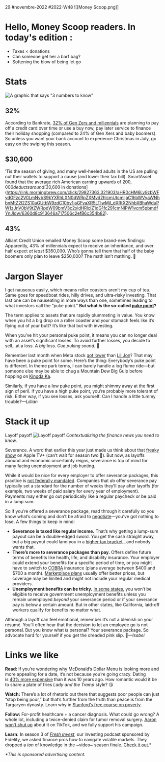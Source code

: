 29 #novembre-2022 #2022-W48
![[Money Scoop.png]]

# Hello, Money Scoop readers. In today's edition :
-   Taxes < donations
-   Can someone get her a barf bag?
-   Softening the blow of being let go
# Stats
![A graphic that says "3 numbers to know"](https://cdn.sanity.io/images/bl383u0v/production/667103e77e2e38af3df5065618d1d438f5bfc1c8-1484x665.png?w=670&q=70&auto=format)
## **32%**

According to Bankrate, [32% of Gen Zers and millennials](https://link.morningbrew.com/click/29827363.321903/aHR0cHM6Ly93d3cuYmFua3JhdGUuY29tL3BlcnNvbmFsLWZpbmFuY2UvaG9saWRheS1zaG9wcGluZy1wcmVzc3VyZXMteW91bmctYW1lcmljYW5zLz91dG1fY2FtcGFpZ249bXMmdXRtX21lZGl1bT1uZXdzbGV0dGVyJnV0bV9zb3VyY2U9bW9ybmluZ19icmV3/6360d8c913646a717506c2efB70c76f2b) are planning to pay off a credit card over time or use a buy now, pay later service to finance their holiday shopping (compared to 24% of Gen Xers and baby boomers). So unless you want your bank account to experience Christmas in July, go easy on the swiping this season.

## **$30,600**

’Tis the season of giving, and many well-heeled adults in the US are pulling out their wallets to support a cause (and lower their tax bill). SmartAsset found that the average rich American earning upwards of $200,000 deducts around [$30,600 in donations](https://link.morningbrew.com/click/29827363.321903/aHR0cHM6Ly9zbWFydGFzc2V0LmNvbS9kYXRhLXN0dWRpZXMvd2hlcmUtcmljaC1hbWVyaWNhbnMtZ2l2ZS10aGUtbW9zdC10by1jaGFyaXR5LTIwMjI_dXRtX2NhbXBhaWduPW1zJnV0bV9tZWRpdW09bmV3c2xldHRlciZ1dG1fc291cmNlPW1vcm5pbmdfYnJldw/6360d8c913646a717506c2efB6c354b82).

## **43%**

Alliant Credit Union emailed Money Scoop some brand-new findings: Apparently, 43% of millennials expect to receive an inheritance, and over half expect _at least_ $350,000. Who’s gonna tell them that half of the baby boomers only plan to leave $250,000? The math isn’t mathing. 😬
# Jargon Slayer
I get nauseous easily, which means roller coasters aren’t my cup of tea. Same goes for speedboat rides, hilly drives, and ultra-risky investing. That last one can be nauseating in more ways than one, sometimes leading to what investors call the “puke point.” **But what _is_ the so-called [puke point](https://link.morningbrew.com/click/29827363.321903/aHR0cHM6Ly93d3cuaW52ZXN0b3BlZGlhLmNvbS90ZXJtcy9wL3B1a2UuYXNwP3V0bV9jYW1wYWlnbj1tcyZ1dG1fbWVkaXVtPW5ld3NsZXR0ZXImdXRtX3NvdXJjZT1tb3JuaW5nX2JyZXcjOn46dGV4dD1UaGUlMjBwb2ludCUyMGF0JTIwd2hpY2glMjBhbixmb3IlMjBhJTIwbW9yZSUyMHByb2ZpdGFibGUlMjB2ZW50dXJl/6360d8c913646a717506c2efBc50207aa)?**

The term applies to assets that are rapidly plummeting in value. You know when you hit a big drop on a roller coaster and your stomach feels like it’s flying out of your butt? It’s like that but with investing.

When you’ve hit your personal puke point, it means you can no longer deal with an asset’s significant losses. To avoid further losses, you decide to sell…at a loss. A _big_ loss. *Cue puking sound.* 🤢

Remember last month when Meta stock [got lower](https://link.morningbrew.com/click/29827363.321903/aHR0cHM6Ly93d3cuY25iYy5jb20vMjAyMi8xMC8yNy9tZXRhLXN0b2NrLWZhbGxzLTIzcGVyY2VudC1vbi1lYXJuaW5ncy1taXNzLWFuYWx5c3QtZG93bmdyYWRlcy5odG1sP3V0bV9jYW1wYWlnbj1tcyZ1dG1fbWVkaXVtPW5ld3NsZXR0ZXImdXRtX3NvdXJjZT1tb3JuaW5nX2JyZXc/6360d8c913646a717506c2efBcdff6576) than [Lil Jon](https://link.morningbrew.com/click/29827363.321903/aHR0cHM6Ly93d3cueW91dHViZS5jb20vd2F0Y2g_dj1JWUg3X0d6UDRUZw/6360d8c913646a717506c2efBba23a5e3)? That may have been a puke point for some. Here’s the thing: Everybody’s puke point is different. In theme park terms, I can barely handle a log flume ride—but someone else may be able to chug a Mountain Dew Big Gulp before hopping on [Kingda Ka](https://link.morningbrew.com/click/29827363.321903/aHR0cHM6Ly93d3cueW91dHViZS5jb20vd2F0Y2g_dj1KNWh3NFhCVEZlbw/6360d8c913646a717506c2efC6ae1bc9d).

Similarly, if you have a low puke point, you might shimmy away at the first sign of peril. If you have a high puke point, you’re probably more tolerant of risk. Either way, if you see losses, ask yourself: Can I handle a little tummy trouble?_—Lillian_
# Stack it up
Layoff payoff
![Layoff payoff](https://ci4.googleusercontent.com/proxy/c57jsypGgcHKKR94lzYN3HgaPDkliX85zbszsxWQ6vzgtV7tL8A2d9nuDbUJOtHDIpVh566HY-VkfAnLHq5IAXvYevghTPhDba0okF7FhJTEp1ZZ_boC-0VRpwuUWEj9QldsL_kIKhT28jbCwhGv6MLUUhevq376t88WNk1YqOmiECGLX0i7M-56c9b6jp3lfw=s0-d-e1-ft#https://cdn.sanity.io/images/bl383u0v/production/7abaf6eb3dac69da909a84ecf10f04425e112dbc-2309x1299.jpg?w=670&q=70&auto=format)
_Contextualizing the finance news you need to know._

Severance. A word that earlier this year just made us think about that [freaky show](https://link.morningbrew.com/click/29827363.321903/aHR0cHM6Ly93d3cueW91dHViZS5jb20vd2F0Y2g_dj14RVFQNFZWdXlyWQ/6360d8c913646a717506c2efD4c3298a0) on Apple TV+ (can’t wait for season two 🍿). But now, as layoffs abound and economic uncertainty reigns, severance is top of mind for many facing unemployment and job hunting.

While it would be nice for every employer to offer severance packages, this practice is [not federally mandated](https://link.morningbrew.com/click/29827363.321903/aHR0cHM6Ly9oZXJsYXd5ZXIuY29tL3NldmVyYW5jZS1wYXktbGF3cy1ieS1zdGF0ZS8_dXRtX2NhbXBhaWduPW1zJnV0bV9tZWRpdW09bmV3c2xldHRlciZ1dG1fc291cmNlPW1vcm5pbmdfYnJldyM6fjp0ZXh0PUNhbGlmb3JuaWElMkMlMjBDb2xvcmFkbyUyQyUyMEhhd2FpaSUyQyUyMElsbGlub2lzLHNldmVyYW5jZSUyMGJlZm9yZSUyMHRoZSUyMG5leHQlMjBwYXlkYXku/6360d8c913646a717506c2efB22b92fdb). Companies that _do_ offer severance pay typically set a standard for the number of weeks they’ll pay after layoffs (for example, two weeks of paid salary for every year of employment). Payments may either go out periodically like a regular paycheck or be paid in a lump sum.

So if you’re offered a severance package, read through it carefully so you know what’s coming and don’t be afraid to [negotiate](https://link.morningbrew.com/click/29827363.321903/aHR0cHM6Ly93d3cud3NqLmNvbS9hcnRpY2xlcy9ob3ctdG8tbmVnb3RpYXRlLWEtYmV0dGVyLXNldmVyYW5jZS1wYWNrYWdlLWlmLXlvdS1hcmUtYmVpbmctbGFpZC1vZmYtMTE2MDgxNTI2MTA_bW9kPWFydGljbGVfaW5saW5l/6360d8c913646a717506c2efB53213824)—you’ve got nothing to lose. A few things to keep in mind:

-   **Severance is taxed like regular income.** That’s why getting a lump-sum payout can be a double-edged sword. You get the cash straight away, but a big payout could land you in a [higher tax bracket](https://link.morningbrew.com/click/29827363.321903/aHR0cHM6Ly93d3cuaW52ZXN0b3BlZGlhLmNvbS9hcnRpY2xlcy9wZi8wOC9uZWdvdGlhdGluZy1zZXZlcmFuY2UtYWdyZWVtZW50cy5hc3A_dXRtX2NhbXBhaWduPW1zJnV0bV9tZWRpdW09bmV3c2xldHRlciZ1dG1fc291cmNlPW1vcm5pbmdfYnJldw/6360d8c913646a717506c2efB9b8111f2)…and nobody wants that.
-   **There’s more to severance packages than pay.** Offers define future terms of benefits like health, life, and disability insurance. Your employer could extend your benefits for a specific period of time, or you might have to switch to [COBRA](https://link.morningbrew.com/click/29827363.321903/aHR0cHM6Ly93d3cuY29icmFpbnN1cmFuY2UuY29tLz91dG1fY2FtcGFpZ249bXMmdXRtX21lZGl1bT1uZXdzbGV0dGVyJnV0bV9zb3VyY2U9bW9ybmluZ19icmV3/6360d8c913646a717506c2efB33624b64) insurance (plans average between $400 and $700 a month). [Marketplace plans](https://link.morningbrew.com/click/29827363.321903/aHR0cHM6Ly93d3cudGhlYmFsYW5jZW1vbmV5LmNvbS9oZWFsdGgtaW5zdXJhbmNlLW9wdGlvbnMtd2hlbi15b3UtbG9zZS1hLWpvYi0yMDYzNDA4P3V0bV9jYW1wYWlnbj1tcyZ1dG1fbWVkaXVtPW5ld3NsZXR0ZXImdXRtX3NvdXJjZT1tb3JuaW5nX2JyZXcjdG9jLWhvdy10by1kcm9wLWNvYnJhLWZvci1hLW1hcmtldHBsYWNlLXBsYW4/6360d8c913646a717506c2efBf7064b7d) usually offer better prices, but coverage may be limited and might not include your regular medical providers.
-   **Unemployment benefits can be tricky.** [In some states](https://link.morningbrew.com/click/29827363.321903/aHR0cHM6Ly93d3cudGhlYmFsYW5jZW1vbmV5LmNvbS9ob3ctZG9lcy1zZXZlcmFuY2UtYW5kLXZhY2F0aW9uLXBheS1hZmZlY3QtdW5lbXBsb3ltZW50LTIwNjQxOTA_dXRtX2NhbXBhaWduPW1zJnV0bV9tZWRpdW09bmV3c2xldHRlciZ1dG1fc291cmNlPW1vcm5pbmdfYnJldw/6360d8c913646a717506c2efB802f705c), you won’t be eligible to receive government unemployment benefits unless you remain unemployed _beyond_ your severance period or if your severance pay is below a certain amount. But in other states, like California, laid-off workers qualify for benefits no matter what.

Although a layoff can feel emotional, remember it’s not a blemish on your résumé. You’ll often hear that the decision to let an employee go is not personal. But you know what _is_ personal? Your severance package. So advocate hard for yourself if you get the dreaded pink slip. 🥊_—Isabel_
# Links we like
**Read:** If you’re wondering why McDonald’s Dollar Menu is looking more and more appealing for a date, it’s not because you’re going crazy. Dating is [40% more expensive](https://link.morningbrew.com/click/29827363.321903/aHR0cHM6Ly93d3cueWFob28uY29tL2xpZmVzdHlsZS9ub3ctNDAtbW9yZS1leHBlbnNpdmUtc2luZ2xlLTIyMDgwNDUzMy5odG1sP3V0bV9jYW1wYWlnbj1sYXRlci1saW5raW5iaW8teWFob28mdXRtX2NvbnRlbnQ9bGF0ZXItMzExNTMwNDcmdXRtX21lZGl1bT1zb2NpYWwmdXRtX3NvdXJjZT1saW5raW4uYmlv/6360d8c913646a717506c2efB7b6abb67) than it was 10 years ago. How romantic would it be to share a plate of fries _Lady and the Tramp_ style? 😘

**Watch:** There’s a lot of rhetoric out there that suggests poor people can just “stop being poor,” but that’s further from the truth than peace is from the Targaryen dynasty. Learn why in [Stanford’s free course on poverty](https://link.morningbrew.com/click/29827363.321903/aHR0cHM6Ly93d3cueW91dHViZS5jb20vcGxheWxpc3Q_bGlzdD1QTFphcFR1U0h0dS1DZWVqY0pHTFZCTHFOVC1pcFMwSWRo/6360d8c913646a717506c2efB0a729848).

**Follow:** For-profit healthcare + a cancer diagnosis. What could go wrong? A whole lot, including a twice-denied claim for tumor removal surgery. [Aaron won’t shut up](https://link.morningbrew.com/click/29827363.321903/aHR0cHM6Ly93d3cudGlrdG9rLmNvbS90L1pUUlFFdFVndi8_dXRtX2NhbXBhaWduPW1zJnV0bV9tZWRpdW09bmV3c2xldHRlciZ1dG1fc291cmNlPW1vcm5pbmdfYnJldw/6360d8c913646a717506c2efB0d5de20c) about it on TikTok, and we fully support his campaign.

**Learn:** In season 3 of [_Fresh Invest_](https://link.morningbrew.com/click/29827363.321903/aHR0cHM6Ly93d3cuZmlkZWxpdHkuY29tL2xlYXJuaW5nLWNlbnRlci90cmFkaW5nLWludmVzdGluZy9mcmVzaC1pbnZlc3QtcG9kY2FzdD91dG1fY2FtcGFpZ249bXMmdXRtX21lZGl1bT1uZXdzbGV0dGVyJnV0bV9zb3VyY2U9bW9ybmluZ19icmV3/6360d8c913646a717506c2efBfffacb90), our investing podcast sponsored by Fidelity, we asked finance pros how to navigate volatile markets. They dropped a _ton_ of knowledge in the ~video~ season finale. [Check it out](https://link.morningbrew.com/click/29827363.321903/aHR0cHM6Ly93d3cuZmlkZWxpdHkuY29tL2xlYXJuaW5nLWNlbnRlci90cmFkaW5nLWludmVzdGluZy9mcmVzaC1pbnZlc3QtcG9kY2FzdD91dG1fY2FtcGFpZ249bXMmdXRtX21lZGl1bT1uZXdzbGV0dGVyJnV0bV9zb3VyY2U9bW9ybmluZ19icmV3/6360d8c913646a717506c2efCfffacb90).*

_*This is sponsored advertising content._